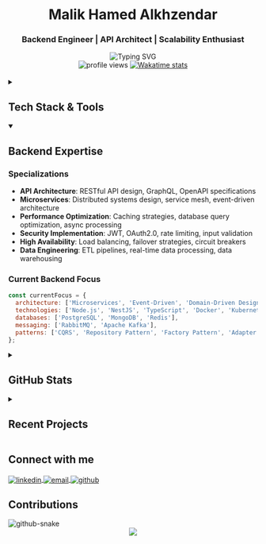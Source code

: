 <h1 align="center">Malik Hamed Alkhzendar</h1>
<h3 align="center">Backend Engineer | API Architect | Scalability Enthusiast</h3>

<div align="center">
  <img src="https://readme-typing-svg.herokuapp.com?font=Fira+Code&weight=500&size=24&pause=1000&color=0A77B6&center=true&vCenter=true&random=false&width=500&lines=Backend+Developer;API+Design+Specialist;Node.js+%26+NestJS+Expert;Microservices+Architect;Database+Wizard" alt="Typing SVG" />
</div>

<div align="center">
  <img src="https://komarev.com/ghpvc/?username=Luka-md19&style=for-the-badge&color=0a77b6" alt="profile views" />
  <a href="https://wakatime.com/@Luka-md19" target="_blank">
    <img src="https://wakatime.com/badge/user/Luka-md19.svg?style=for-the-badge" alt="Wakatime stats" />
  </a>
</div>

<br/>

<details>
<summary><h2>Tech Stack & Tools</h2></summary>

### Programming Languages
![JavaScript](https://img.shields.io/badge/javascript-%23323330.svg?style=for-the-badge&logo=javascript&logoColor=%23F7DF1E)
![TypeScript](https://img.shields.io/badge/typescript-%23007ACC.svg?style=for-the-badge&logo=typescript&logoColor=white)
![C#](https://img.shields.io/badge/c%23-%23239120.svg?style=for-the-badge&logo=c-sharp&logoColor=white)

### Backend Frameworks
![Node.js](https://img.shields.io/badge/node.js-6DA55F?style=for-the-badge&logo=node.js&logoColor=white)
![NestJS](https://img.shields.io/badge/nestjs-%23E0234E.svg?style=for-the-badge&logo=nestjs&logoColor=white)
![Express.js](https://img.shields.io/badge/express.js-%23404d59.svg?style=for-the-badge&logo=express&logoColor=%2361DAFB)
![.Net](https://img.shields.io/badge/.NET-5C2D91?style=for-the-badge&logo=.net&logoColor=white)

### Databases
![MongoDB](https://img.shields.io/badge/MongoDB-%234ea94b.svg?style=for-the-badge&logo=mongodb&logoColor=white)
![Postgres](https://img.shields.io/badge/postgres-%23316192.svg?style=for-the-badge&logo=postgresql&logoColor=white)
![Redis](https://img.shields.io/badge/redis-%23DD0031.svg?style=for-the-badge&logo=redis&logoColor=white)

### Message Brokers & Event Streaming
![RabbitMQ](https://img.shields.io/badge/Rabbitmq-FF6600?style=for-the-badge&logo=rabbitmq&logoColor=white)
![Apache Kafka](https://img.shields.io/badge/Apache%20Kafka-000?style=for-the-badge&logo=apachekafka)

### DevOps & Monitoring
![Docker](https://img.shields.io/badge/docker-%230db7ed.svg?style=for-the-badge&logo=docker&logoColor=white)
![Kubernetes](https://img.shields.io/badge/kubernetes-%23326ce5.svg?style=for-the-badge&logo=kubernetes&logoColor=white)
![AWS](https://img.shields.io/badge/AWS-%23FF9900.svg?style=for-the-badge&logo=amazon-aws&logoColor=white)
![Grafana](https://img.shields.io/badge/grafana-%23F46800.svg?style=for-the-badge&logo=grafana&logoColor=white)
![Prometheus](https://img.shields.io/badge/Prometheus-E6522C?style=for-the-badge&logo=Prometheus&logoColor=white)

### Tools & Utilities
![Postman](https://img.shields.io/badge/Postman-FF6C37?style=for-the-badge&logo=postman&logoColor=white)
![Git](https://img.shields.io/badge/git-%23F05033.svg?style=for-the-badge&logo=git&logoColor=white)
![GitHub Actions](https://img.shields.io/badge/github%20actions-%232671E5.svg?style=for-the-badge&logo=githubactions&logoColor=white)
</details>

<details open>
<summary><h2>Backend Expertise</h2></summary>

### Specializations
- **API Architecture**: RESTful API design, GraphQL, OpenAPI specifications
- **Microservices**: Distributed systems design, service mesh, event-driven architecture
- **Performance Optimization**: Caching strategies, database query optimization, async processing
- **Security Implementation**: JWT, OAuth2.0, rate limiting, input validation
- **High Availability**: Load balancing, failover strategies, circuit breakers
- **Data Engineering**: ETL pipelines, real-time data processing, data warehousing

### Current Backend Focus
```javascript
const currentFocus = {
  architecture: ['Microservices', 'Event-Driven', 'Domain-Driven Design'],
  technologies: ['Node.js', 'NestJS', 'TypeScript', 'Docker', 'Kubernetes'],
  databases: ['PostgreSQL', 'MongoDB', 'Redis'],
  messaging: ['RabbitMQ', 'Apache Kafka'],
  patterns: ['CQRS', 'Repository Pattern', 'Factory Pattern', 'Adapter Pattern']
};
```
</details>

<details>
<summary><h2>GitHub Stats</h2></summary>
<div align="center">
  <img src="https://github-readme-stats.vercel.app/api?username=Luka-md19&show_icons=true&theme=tokyonight&hide_border=true" alt="Luka-md19's GitHub stats" height="170" />
  <img src="https://github-readme-stats.vercel.app/api/top-langs/?username=Luka-md19&layout=compact&theme=tokyonight&hide_border=true" alt="Top Languages" height="170" />
</div>

<div align="center">
  <img src="https://github-readme-streak-stats.herokuapp.com/?user=Luka-md19&theme=tokyonight&hide_border=true" alt="GitHub Streak" />
</div>

<div align="center">
  <img src="https://github-profile-trophy.vercel.app/?username=Luka-md19&theme=nord&row=1&column=6&no-frame=true&no-bg=true" alt="trophy" />
</div>
</details>

<details>
<summary><h2>Recent Projects</h2></summary>

### API Gateway Microservice
A central authentication and routing service handling request validation, rate limiting, and service discovery.
```
Tech Stack: NestJS, TypeScript, Redis, JWT, Docker
```

### Event-Driven Notification System
A scalable notification system using event sourcing to handle email, SMS, and push notifications.
```
Tech Stack: Node.js, RabbitMQ, MongoDB, Redis, AWS SES/SNS
```

### Real-time Analytics Platform
Backend for processing and analyzing high-volume data streams with dashboards for visualization.
```
Tech Stack: Node.js, Kafka, TimescaleDB, Socket.io, Grafana
```
</details>

<h2>Connect with me</h2>
<p align="left">
  <a href="https://www.linkedin.com/in/malik-hamed-alkhzendar-608978200/" target="blank">
    <img align="center" src="https://img.shields.io/badge/LinkedIn-0077B5?style=for-the-badge&logo=linkedin&logoColor=white" alt="linkedin" />
  </a>
  <a href="mailto:your-email@example.com" target="blank">
    <img align="center" src="https://img.shields.io/badge/Email-D14836?style=for-the-badge&logo=gmail&logoColor=white" alt="email" />
  </a>
  <a href="https://github.com/Luka-md19" target="blank">
    <img align="center" src="https://img.shields.io/badge/GitHub-100000?style=for-the-badge&logo=github&logoColor=white" alt="github" />
  </a>
</p>

<h2>Contributions</h2>
<picture>
  <source media="(prefers-color-scheme: dark)" srcset="https://raw.githubusercontent.com/tobiasmeyhoefer/tobiasmeyhoefer/output/github-snake-dark.svg" />
  <source media="(prefers-color-scheme: light)" srcset="https://raw.githubusercontent.com/tobiasmeyhoefer/tobiasmeyhoefer/output/github-snake.svg" />
  <img alt="github-snake" src="https://raw.githubusercontent.com/tobiasmeyhoefer/tobiasmeyhoefer/output/github-snake.svg" />
</picture>

<div align="center">
  <img src="https://capsule-render.vercel.app/api?type=waving&color=0:0a77b6,100:0a77b6&height=120&section=footer" />
</div>

